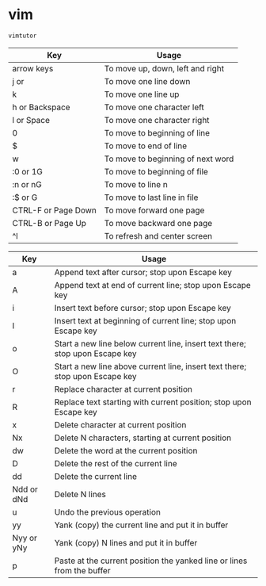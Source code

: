 # vim

```bash
vimtutor 
```

| Key                 | Usage                             |
|---------------------|-----------------------------------|
| arrow keys          | To move up, down, left and right  |
| j or <ret>          | To move one line down             |
| k                   | To move one line up               |
| h or Backspace      | To move one character left        |
| l or Space          | To move one character right       |
| 0                   | To move to beginning of line      |
| $                   | To move to end of line            |
| w                   | To move to beginning of next word |
| :0 or 1G            | To move to beginning of file      |
| :n or nG            | To move to line n                 |
| :$ or G             | To move to last line in file      |
| CTRL-F or Page Down | To move forward one page          |
| CTRL-B or Page Up   | To move backward one page         |
| ^l                  | To refresh and center screen      |

| Key        | Usage                                                                        |
|------------|------------------------------------------------------------------------------|
| a          | Append text after cursor; stop upon Escape key                               |
| A          | Append text at end of current line; stop upon Escape key                     |
| i          | Insert text before cursor; stop upon Escape key                              |
| I          | Insert text at beginning of current line; stop upon Escape key               |
| o          | Start a new line below current line, insert text there; stop upon Escape key |
| O          | Start a new line above current line, insert text there; stop upon Escape key |
| r          | Replace character at current position                                        |
| R          | Replace text starting with current position; stop upon Escape key            |
| x          | Delete character at current position                                         |
| Nx         | Delete N characters, starting at current position                            |
| dw         | Delete the word at the current position                                      |
| D          | Delete the rest of the current line                                          |
| dd         | Delete the current line                                                      |
| Ndd or dNd | Delete N lines                                                               |
| u          | Undo the previous operation                                                  |
| yy         | Yank (copy) the current line and put it in buffer                            |
| Nyy or yNy | Yank (copy) N lines and put it in buffer                                     |
| p          | Paste at the current position the yanked line or lines from the buffer       |